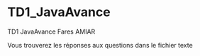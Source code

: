 # TD1_JavaAvance
TD1 JavaAvance Fares AMIAR

Vous trouverez les réponses aux questions dans le fichier texte
